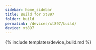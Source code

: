 ```yaml
---
sidebar: home_sidebar
title: Build for xt897
folder: build
permalink: /devices/xt897/build/
device: xt897
---
```

{% include templates/device_build.md %}
